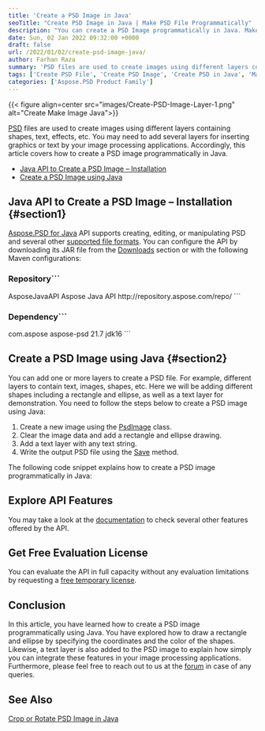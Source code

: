 ```yaml
---
title: 'Create a PSD Image in Java'
seoTitle: "Create PSD Image in Java | Make PSD File Programmatically"
description: "You can create a PSD Image programmatically in Java. Make a PSD file without using Photoshop with quick and easy steps in Java."
date: Sun, 02 Jan 2022 09:32:00 +0000
draft: false
url: /2022/01/02/create-psd-image-java/
author: Farhan Raza
summary: 'PSD files are used to create images using different layers containing shapes, text, effects, etc. You may need to add several layers for inserting graphics or text by your image processing applications. Accordingly, this article covers how to **create a PSD image programmatically in Java**.'
tags: ['Create PSD File', 'Create PSD Image', 'Create PSD in Java', 'Make PSD in Java', 'Make PSD without Photoshop']
categories: ['Aspose.PSD Product Family']
---
```




{{< figure align=center src="images/Create-PSD-Image-Layer-1.png" alt="Create Make Image Java">}}


[PSD][1] files are used to create images using different layers containing shapes, text, effects, etc. You may need to add several layers for inserting graphics or text by your image processing applications. Accordingly, this article covers how to create a PSD image programmatically in Java.

*   [Java API to Create a PSD Image – Installation][2]
*   [Create a PSD Image using Java][3]

## Java API to Create a PSD Image – Installation {#section1}

[Aspose.PSD for Java][4] API supports creating, editing, or manipulating PSD and several other [supported file formats][5]. You can configure the API by downloading its JAR file from the [Downloads][6] section or with the following Maven configurations:

### Repository```
<repository>
    <id>AsposeJavaAPI</id>
    <name>Aspose Java API</name>
    <url>http://repository.aspose.com/repo/</url>
</repository>
```

### Dependency```
<dependency>
     <groupId>com.aspose</groupId>
     <artifactId>aspose-psd</artifactId>
     <version>21.7</version>
     <classifier>jdk16</classifier>
</dependency>
```

## Create a PSD Image using Java {#section2}

You can add one or more layers to create a PSD file. For example, different layers to contain text, images, shapes, etc. Here we will be adding different shapes including a rectangle and ellipse, as well as a text layer for demonstration. You need to follow the steps below to create a PSD image using Java:

1.  Create a new image using the [PsdImage][7] class.
2.  Clear the image data and add a rectangle and ellipse drawing.
3.  Add a text layer with any text string.
4.  Write the output PSD file using the [Save][8] method.

The following code snippet explains how to create a PSD image programmatically in Java:



## Explore API Features

You may take a look at the [documentation][9] to check several other features offered by the API.

## Get Free Evaluation License

You can evaluate the API in full capacity without any evaluation limitations by requesting a [free temporary license][10].

## Conclusion

In this article, you have learned how to create a PSD image programmatically using Java. You have explored how to draw a rectangle and ellipse by specifying the coordinates and the color of the shapes. Likewise, a text layer is also added to the PSD image to explain how simply you can integrate these features in your image processing applications. Furthermore, please feel free to reach out to us at the [forum][11] in case of any queries.

## See Also

[Crop or Rotate PSD Image in Java][12]




[1]: https://docs.fileformat.com/image/psd/
[2]: #section1
[3]: #section2
[4]: https://products.aspose.com/psd/net/
[5]: https://docs.aspose.com/psd/java/supported-file-formats/
[6]: https://downloads.aspose.com/psd/java
[7]: https://apireference.aspose.com/psd/java/com.aspose.psd.fileformats.psd/PsdImage
[8]: https://apireference.aspose.com/psd/java/com.aspose.psd/Image#save--
[9]: https://docs.aspose.com/psd/java/
[10]: https://purchase.aspose.com/temporary-license
[11]: https://forum.aspose.com/c/psd
[12]: https://blog.aspose.com/2021/10/26/crop-rotate-psd-image-java/




